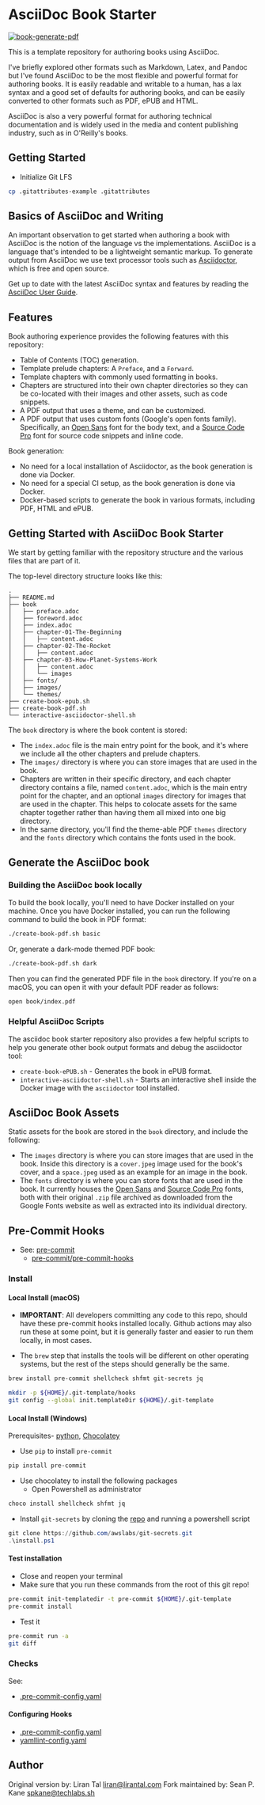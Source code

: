 # AsciiDoc Book Starter

[![book-generate-pdf](https://github.com/lirantal/asciidoc-book-starter/actions/workflows/book-generate-pdf.yaml/badge.svg?branch=main)](https://github.com/lirantal/asciidoc-book-starter/actions/workflows/book-generate-pdf.yaml)

This is a template repository for authoring books using AsciiDoc.

I've briefly explored other formats such as Markdown, Latex, and Pandoc but I've found AsciiDoc to be the most flexible and powerful format for authoring books. It is easily readable and writable to a human, has a lax syntax and a good set of defaults for authoring books, and can be easily converted to other formats such as PDF, ePUB and HTML.

AsciiDoc is also a very powerful format for authoring technical documentation and is widely used in the media and content publishing industry, such as in O'Reilly's books.

## Getting Started

- Initialize Git LFS

```sh
cp .gitattributes-example .gitattributes
```

## Basics of AsciiDoc and Writing

An important observation to get started when authoring a book with AsciiDoc is the notion of the language vs the implementations. AsciiDoc is a language that's intended to be a lightweight semantic markup. To generate output from AsciiDoc we use text processor tools such as [Asciidoctor](https://asciidoctor.org/), which is free and open source.

Get up to date with the latest AsciiDoc syntax and features by reading the [AsciiDoc User Guide](https://asciidoctor.org/docs/asciidoc-writers-guide/).

## Features

Book authoring experience provides the following features with this repository:

- Table of Contents (TOC) generation.
- Template prelude chapters: A `Preface`, and a `Forward`.
- Template chapters with commonly used formatting in books.
- Chapters are structured into their own chapter directories so they can be co-located with their images and other assets, such as code snippets.
- A PDF output that uses a theme, and can be customized.
- A PDF output that uses custom fonts (Google's open fonts family). Specifically, an [Open Sans](https://fonts.google.com/specimen/Open+Sans) font for the body text, and a [Source Code Pro](https://fonts.google.com/specimen/Source+Code+Pro?query=source+code+pro) font for source code snippets and inline code.

Book generation:

- No need for a local installation of Asciidoctor, as the book generation is done via Docker.
- No need for a special CI setup, as the book generation is done via Docker.
- Docker-based scripts to generate the book in various formats, including PDF, HTML and ePUB.

## Getting Started with AsciiDoc Book Starter

We start by getting familiar with the repository structure and the various files that are part of it.

The top-level directory structure looks like this:

```text
.
├── README.md
├── book
│   ├── preface.adoc
│   ├── foreword.adoc
│   ├── index.adoc
│   ├── chapter-01-The-Beginning
│   │   ├── content.adoc
│   ├── chapter-02-The-Rocket
│   │   ├── content.adoc
│   ├── chapter-03-How-Planet-Systems-Work
│   │   ├── content.adoc
│   │   └── images
│   ├── fonts/
│   ├── images/
│   └── themes/
├── create-book-epub.sh
├── create-book-pdf.sh
└── interactive-asciidoctor-shell.sh
```

The `book` directory is where the book content is stored:

- The `index.adoc` file is the main entry point for the book, and it's where we include all the other chapters and prelude chapters.
- The `images/` directory is where you can store images that are used in the book.
- Chapters are written in their specific directory, and each chapter directory contains a file, named `content.adoc`, which is the main entry point for the chapter, and an optional `images` directory for images that are used in the chapter. This helps to colocate assets for the same chapter together rather than having them all mixed into one big directory.
- In the same directory, you'll find the theme-able PDF `themes` directory and the `fonts` directory which contains the fonts used in the book.

## Generate the AsciiDoc book

### Building the AsciiDoc book locally

To build the book locally, you'll need to have Docker installed on your machine. Once you have Docker installed, you can run the following command to build the book in PDF format:

```bash
./create-book-pdf.sh basic
```

Or, generate a dark-mode themed PDF book:

```bash
./create-book-pdf.sh dark
```

Then you can find the generated PDF file in the `book` directory. If you're on a macOS, you can open it with your default PDF reader as follows:

```bash
open book/index.pdf
```

### Helpful AsciiDoc Scripts

The asciidoc book starter repository also provides a few helpful scripts to help you generate other book output formats and debug the asciidoctor tool:

- `create-book-ePUB.sh` - Generates the book in ePUB format.
- `interactive-asciidoctor-shell.sh` - Starts an interactive shell inside the Docker image with the `asciidoctor` tool installed.

## AsciiDoc Book Assets

Static assets for the book are stored in the `book` directory, and include the following:

- The `images` directory is where you can store images that are used in the book. Inside this directory is a `cover.jpeg` image used for the book's cover, and a `space.jpeg` used as an example for an image in the book.
- The `fonts` directory is where you can store fonts that are used in the book. It currently houses the [Open Sans](https://fonts.google.com/specimen/Open+Sans) and [Source Code Pro](https://fonts.google.com/specimen/Source+Code+Pro?query=source+code+pro) fonts, both with their original `.zip` file archived as downloaded from the Google Fonts website as well as extracted into its individual directory.

## Pre-Commit Hooks

- See: [pre-commit](https://pre-commit.com/)
  - [pre-commit/pre-commit-hooks](https://github.com/pre-commit/pre-commit-hooks)

### Install

#### Local Install (macOS)

- **IMPORTANT**: All developers committing any code to this repo, should have these pre-commit hooks installed locally. Github actions may also run these at some point, but it is generally faster and easier to run them locally, in most cases.

- The `brew` step that installs the tools will be different on other operating systems, but the rest of the steps should generally be the same.

```sh
brew install pre-commit shellcheck shfmt git-secrets jq

mkdir -p ${HOME}/.git-template/hooks
git config --global init.templateDir ${HOME}/.git-template
```

#### Local Install (Windows)

Prerequisites- [python](https://www.python.org/downloads/), [Chocolatey](https://chocolatey.org/install)

- Use `pip` to install `pre-commit`

```sh
pip install pre-commit
```

- Use chocolatey to install the following packages
  - Open Powershell as administrator

```powershell
choco install shellcheck shfmt jq
```

- Install `git-secrets` by cloning the [repo](https://github.com/awslabs/git-secrets.git) and running a powershell script

```powershell
git clone https://github.com/awslabs/git-secrets.git
.\install.ps1
```

#### Test installation

- Close and reopen your terminal
- Make sure that you run these commands from the root of this git repo!

```sh
pre-commit init-templatedir -t pre-commit ${HOME}/.git-template
pre-commit install
```

- Test it

```sh
pre-commit run -a
git diff
```

### Checks

See:

- [.pre-commit-config.yaml](./.pre-commit-config.yaml)

#### Configuring Hooks

- [.pre-commit-config.yaml](./.pre-commit-config.yaml)
- [yamllint-config.yaml](./.yamllint-config.yaml)

## Author

Original version by: Liran Tal <liran@lirantal.com>
Fork maintained by: Sean P. Kane <spkane@techlabs.sh>

